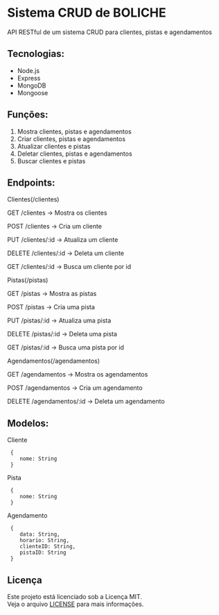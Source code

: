 # Sistema CRUD de BOLICHE

API RESTful de um sistema CRUD para clientes, pistas e agendamentos

## Tecnologias:

* Node.js
* Express
* MongoDB
* Mongoose

## Funções:

1. Mostra clientes, pistas e agendamentos
2. Criar clientes, pistas e agendamentos
3. Atualizar clientes e pistas
4. Deletar clientes, pistas e agendamentos
5. Buscar clientes e pistas

## Endpoints:

 Clientes(/clientes)

GET /clientes → Mostra os clientes

POST /clientes → Cria um cliente

PUT /clientes/:id → Atualiza um cliente

DELETE /clientes/:id → Deleta um cliente

GET /clientes/:id → Busca um cliente por id

 Pistas(/pistas)

GET /pistas → Mostra as pistas

POST /pistas → Cria uma pista

PUT /pistas/:id → Atualiza uma pista

DELETE /pistas/:id → Deleta uma pista

GET /pistas/:id → Busca uma pista por id

 Agendamentos(/agendamentos)

GET /agendamentos → Mostra os agendamentos

POST /agendamentos → Cria um agendamento

DELETE /agendamentos/:id → Deleta um agendamento

## Modelos:

 Cliente

```
 {
    nome: String
 }
```

 Pista

```
 {
    nome: String
 }
```

 Agendamento

```
 {
    data: String,
    horario: String,
    clienteID: String,
    pistaID: String
 }
```
## Licença

Este projeto está licenciado sob a Licença MIT.  
Veja o arquivo [LICENSE](./LICENSE) para mais informações.
